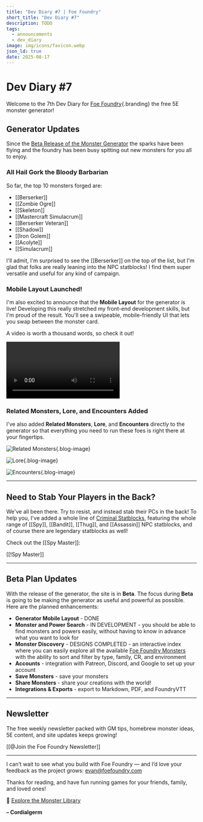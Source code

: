 ```yaml
---
title: "Dev Diary #7 | Foe Foundry"
short_title: "Dev Diary #7"
description: TODO
tags:
  - announcements
  - dev_diary
image: img/icons/favicon.webp
json_ld: true
date: 2025-08-17
---
```


# Dev Diary #7

Welcome to the 7th Dev Diary for [Foe Foundry](../index.md){.branding} the free 5E monster generator!  

## Generator Updates

Since the [Beta Release of the Monster Generator](./2025_08_03_beta_announcement.md) the sparks have been flying and the foundry has been busy spitting out new monsters for you all to enjoy.

### All Hail Gork the Bloody Barbarian

 So far, the top 10 monsters forged are:

- [[Berserker]]
- [[Zombie Ogre]]
- [[Skeleton]]
- [[Mastercraft Simulacrum]]
- [[Berserker Veteran]]
- [[Shadow]]
- [[Iron Golem]]
- [[Acolyte]]
- [[Simulacrum]]

I'll admit, I'm surprised to see the [[Berserker]] on the top of the list, but I'm glad that folks are really leaning into the NPC statblocks! I find them super versatile and useful for any kind of campaign. 

### Mobile Layout Launched!

I'm also excited to announce that the **Mobile Layout** for the generator is live! Developing this really stretched my front-end development skills, but I'm proud of the result. You'll see a swipeable, mobile-friendly UI that lets you swap between the monster card.

A video is worth a thousand words, so check it out!

<video controls playsinline loading="lazy" class="blog-image">
  <source src="/img/blogs/monster-generator-mobile-demo.mp4" type="video/mp4" />
  Your browser does not support the video tag.
</video>

### Related Monsters, Lore, and Encounters Added

I've also added **Related Monsters**, **Lore**, and **Encounters** directly to the generator so that everything you need to run these foes is right there at your fingertips.

![Related Monsters](../img/blogs/monster-generator-related-monsters.png){.blog-image}

![Lore](../img/blogs/monster-generator-lore.png){.blog-image}

![Encounters](../img/blogs/monster-generator-encounters.png){.blog-image}

---

## Need to Stab Your Players in the Back?

We've all been there. Try to resist, and instead stab their PCs in the back! To help you, I've added a whole line of [Criminal Statblocks](../families/criminals.md), featuring the whole range of [[Spy]], [[Bandit]], [[Thug]], and [[Assassin]] NPC statblocks, and of course there are legendary statblocks as well!

Check out the [[Spy Master]]:

[[!Spy Master]]

---

## Beta Plan Updates

With the release of the generator, the site is in **Beta**. The focus during **Beta** is going to be making the generator as useful and powerful as possible. Here are the planned enhancements:


- **Generator Mobile Layout** - DONE
- **Monster and Power Search** - IN DEVELOPMENT - you should be able to find monsters and powers easily, without having to know in advance what you want to look for
- **Monster Discovery** - DESIGNS COMPLETED - an interactive index where you can easily explore all the available [Foe Foundry Monsters](../monsters/index.md) with the ability to sort and filter by type, family, CR, and environment
- **Accounts** - integration with Patreon, Discord, and Google to set up your account
- **Save Monsters** - save your monsters
- **Share Monsters** - share your creations with the world!
- **Integrations & Exports** - export to Markdown, PDF, and FoundryVTT

---

## Newsletter

The free weekly newsletter packed with GM tips, homebrew monster ideas, 5E content, and site updates keeps growing!

[[@Join the Foe Foundry Newsletter]]

---

I can’t wait to see what you build with Foe Foundry — and I’d love your feedback as the project grows: evan@foefoundry.com

Thanks for reading, and have fun running games for your friends, family, and loved ones!

🧟 [Explore the Monster Library](../index.md)

**– Cordialgerm**
